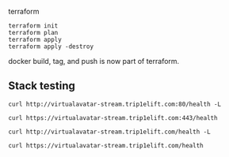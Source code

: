 terraform

```
terraform init
terraform plan
terraform apply
terraform apply -destroy
```

docker build, tag, and push is now part of terraform.

## Stack testing

```shell
curl http://virtualavatar-stream.trip1elift.com:80/health -L
```

```shell
curl https://virtualavatar-stream.trip1elift.com:443/health
```

```shell
curl http://virtualavatar-stream.trip1elift.com/health -L
```

```shell
curl https://virtualavatar-stream.trip1elift.com/health
```